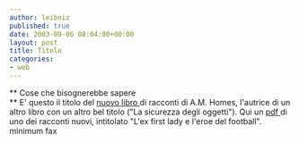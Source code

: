 ```yaml
---
author: leibniz
published: true
date: 2003-09-06 08:04:00+00:00
layout: post
title: Titolo
categories:
- web
---
```


 **   Cose che bisognerebbe sapere   
** E' questo il titolo del  [ nuovo libro ](http://www.minimumfax.com/libro.asp?libroID=203)di racconti di A.M. Homes, l'autrice di un altro libro con un altro bel titolo ("La sicurezza degli oggetti"). Qui un  [ pdf ](http://www.minimumfax.com/video/2003/9/59_homescose.pdf)di uno dei racconti nuovi, intitolato "L'ex first lady e l'eroe del football".   
minimum fax
